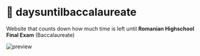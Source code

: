 # 📅 daysuntilbaccalaureate
Website that counts down how much time is left until **Romanian Highschool Final Exam** (Baccalaureate)

![preview](https://i.imgur.com/XEPnree.png)
